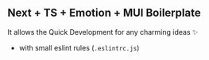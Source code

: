 ## Next + TS + Emotion + MUI Boilerplate

It allows the Quick Development for any charming ideas ✨

- with small eslint rules (`.eslintrc.js`)